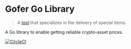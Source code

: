 # Gofer Go Library
> A [tool](https://en.wikipedia.org/wiki/Gofer) that specializes in the delivery of special items. 

A Go library to enable getting reliable crypto-asset prices.

[![CircleCI](https://circleci.com/gh/makerdao/gofer.svg?style=svg&circle-token=a7007c0430edac55d1625526a2ad7c0151bbc8c6)](https://circleci.com/gh/makerdao/gofer)

